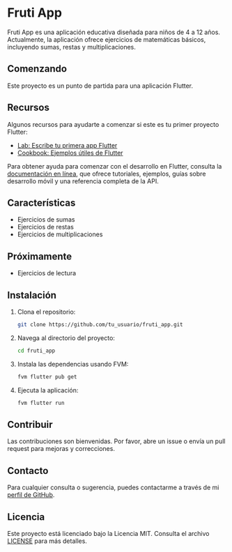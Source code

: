 # Fruti App

Fruti App es una aplicación educativa diseñada para niños de 4 a 12 años. Actualmente, la aplicación ofrece ejercicios de matemáticas básicos, incluyendo sumas, restas y multiplicaciones.

## Comenzando

Este proyecto es un punto de partida para una aplicación Flutter.

## Recursos

Algunos recursos para ayudarte a comenzar si este es tu primer proyecto Flutter:

- [Lab: Escribe tu primera app Flutter](https://docs.flutter.dev/get-started/codelab)
- [Cookbook: Ejemplos útiles de Flutter](https://docs.flutter.dev/cookbook)

Para obtener ayuda para comenzar con el desarrollo en Flutter, consulta la
[documentación en línea](https://docs.flutter.dev/), que ofrece tutoriales,
ejemplos, guías sobre desarrollo móvil y una referencia completa de la API.

## Características

- Ejercicios de sumas
- Ejercicios de restas
- Ejercicios de multiplicaciones

## Próximamente

- Ejercicios de lectura

## Instalación

1. Clona el repositorio:
   ```sh
   git clone https://github.com/tu_usuario/fruti_app.git
   ```
2. Navega al directorio del proyecto:
   ```sh
   cd fruti_app
   ```
3. Instala las dependencias usando FVM:
   ```sh
   fvm flutter pub get
   ```
4. Ejecuta la aplicación:
   ```sh
   fvm flutter run
   ```

## Contribuir

Las contribuciones son bienvenidas. Por favor, abre un issue o envía un pull request para mejoras y correcciones.

## Contacto

Para cualquier consulta o sugerencia, puedes contactarme a través de mi [perfil de GitHub](https://github.com/GrullonDev).

## Licencia

Este proyecto está licenciado bajo la Licencia MIT. Consulta el archivo [LICENSE](LICENSE) para más detalles.
